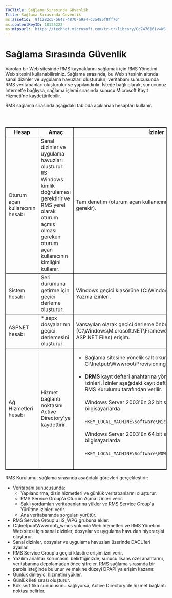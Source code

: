 ```yaml
---
TOCTitle: Sağlama Sırasında Güvenlik
Title: Sağlama Sırasında Güvenlik
ms:assetid: '9f1282c5-5642-4870-a9a4-c3a485f8ff76'
ms:contentKeyID: 18125222
ms:mtpsurl: 'https://technet.microsoft.com/tr-tr/library/Cc747616(v=WS.10)'
---
```


Sağlama Sırasında Güvenlik
==========================

Varolan bir Web sitesinde RMS kaynaklarını sağlamak için RMS Yönetimi Web sitesini kullanabilirsiniz. Sağlama sırasında, bu Web sitesinin altında sanal dizinler ve uygulama havuzları oluşturulur; veritabanı sunucusunda RMS veritabanları oluşturulur ve yapılandırılır. İsteğe bağlı olarak, sunucunuz Internet'e bağlıysa, sağlama işlemi sırasında sunucu Microsoft Kayıt Hizmeti'ne kaydettirilebilir.

RMS sağlama sırasında aşağıdaki tabloda açıklanan hesapları kullanır.

###  

 
<table style="border:1px solid black;">
<colgroup>
<col width="33%" />
<col width="33%" />
<col width="33%" />
</colgroup>
<thead>
<tr class="header">
<th style="border:1px solid black;" >Hesap</th>
<th style="border:1px solid black;" >Amaç</th>
<th style="border:1px solid black;" >İzinler</th>
</tr>
</thead>
<tbody>
<tr class="odd">
<td style="border:1px solid black;">Oturum açan kullanıcının hesabı</td>
<td style="border:1px solid black;">Sanal dizinler ve uygulama havuzları oluşturur. IIS Windows kimlik doğrulaması gerektirir ve RMS yerel olarak oturum açmış olması gereken oturum açan kullanıcının kimliğini kullanır.</td>
<td style="border:1px solid black;">Tam denetim (oturum açan kullanıcının yerel bir yönetici olması gerekir).</td>
</tr>
<tr class="even">
<td style="border:1px solid black;">Sistem hesabı</td>
<td style="border:1px solid black;">Seri durumuna getirme için geçici derleme oluşturur.</td>
<td style="border:1px solid black;">Windows geçici klasörüne (C:\Windows\Temp) yönelik Okuma ve Yazma izinleri.</td>
</tr>
<tr class="odd">
<td style="border:1px solid black;">ASPNET hesabı</td>
<td style="border:1px solid black;">*.aspx dosyalarının geçici derlemesini oluşturur.</td>
<td style="border:1px solid black;">Varsayılan olarak geçici derleme önbelleği dizinine (C:\Windows\Microsoft.NET\Framework\v1.1.4322\Temporary ASP.NET Files) erişim.</td>
</tr>
<tr class="even">
<td style="border:1px solid black;">Ağ Hizmetleri hesabı</td>
<td style="border:1px solid black;">Hizmet bağlantı noktasını Active Directory'ye kaydettirir.</td>
<td style="border:1px solid black;"><ul>
<li>Sağlama sitesine yönelik salt okuma izinleri (genellikle C:\Inetpub\Wwwroot\Provisioning).<br />
<br />
</li>
<li><strong>DRMS</strong> kayıt defteri anahtarına yönelik Okuma ve Yazma izinleri. İzinler aşağıdaki kayıt defteri anahtarını da oluşturan RMS Kurulumu tarafından verilir.<br />
<br />
Windows Server 2003'ün 32 bit sürümünü çalıştıran bilgisayarlarda<br />
<br />
<code>HKEY_LOCAL_MACHINE\Software\Microsoft\DRMS\1.0</code><br />
<br />
Windows Server 2003'ün 64 bit sürümünü çalıştıran bilgisayarlarda<br />
<br />
<code>HKEY_LOCAL_MACHINE\Software\WOW6432Node\Microsoft\DRMS\1.0</code><br />
<br />
</li>
</ul></td>
</tr>
</tbody>
</table>
 

RMS Kurulumu, sağlama sırasında aşağıdaki görevleri gerçekleştirir:

-   Veritabanı sunucusunda:
    -   Yapılandırma, dizin hizmetleri ve günlük veritabanlarını oluşturur.
    -   RMS Service Group'a Oturum Açma izinleri verir.
    -   Saklı yordamları veritabanlarına yükler ve RMS Service Group'a Yürütme izinleri verir.
    -   Ana veritabanında sorguları yürütür.
-   RMS Service Group'u IIS\_WPG grubuna ekler.
-   C:\\Inetpub\\Wwwroot\\\_wmcs yolunda Web hizmetleri ve RMS Yönetimi Web sitesi için sanal dizinler, dosyalar ve uygulama havuzları hiyerarşisi oluşturur.
-   Sanal dizinler, dosyalar ve uygulama havuzları üzerinde DACL'leri ayarlar.
-   RMS Service Group'a geçici klasöre erişim izni verir.
-   Yazılım anahtar korumasını belirttiğinizde, sunucu lisans özel anahtarını, veritabanına depolamadan önce şifreler. RMS sağlama sırasında bir parola isteğinde bulunur ve makine düzeyi DPAPI'ya erişim kazanır.
-   Günlük dinleyici hizmetini yükler.
-   Günlük ileti sırası oluşturur.
-   Kök sertifika sunucusunu sağlıyorsa, Active Directory'de hizmet bağlantı noktası belirler.
